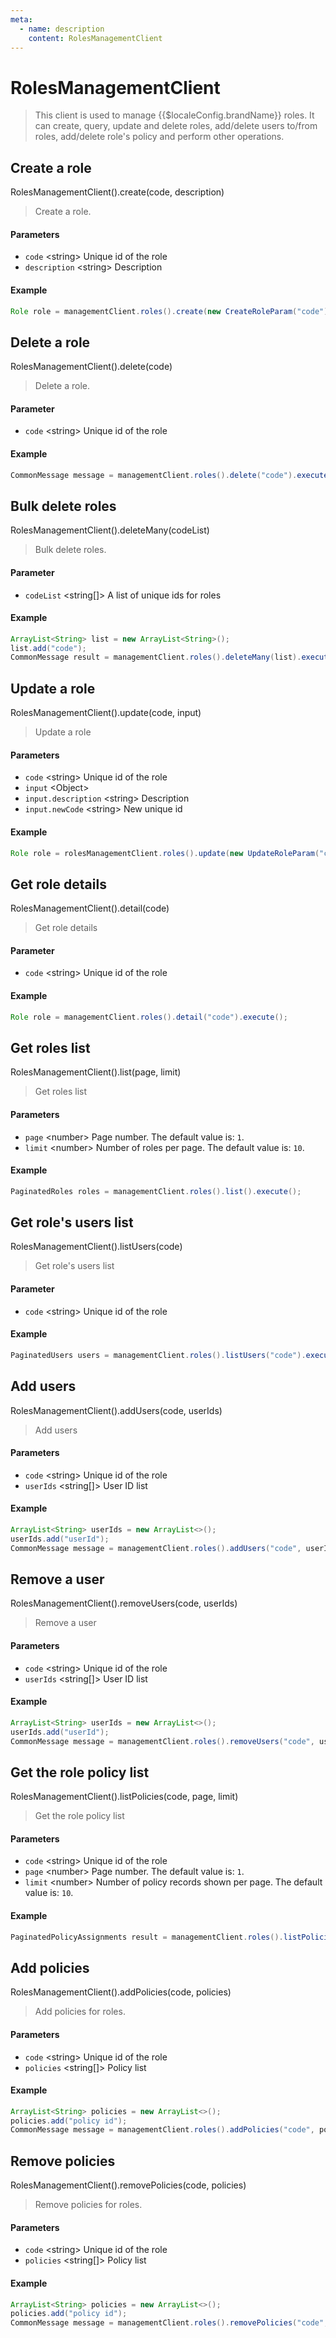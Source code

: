 ```yaml
---
meta:
  - name: description
    content: RolesManagementClient
---
```


# RolesManagementClient

<LastUpdated/>


> This client is used to manage {{$localeConfig.brandName}} roles. It can create, query, update and delete roles, add/delete users to/from roles, add/delete role's policy and perform other operations.

## Create a role

RolesManagementClient().create(code, description)

> Create a role.

#### Parameters

- `code` \<string\> Unique id of the role
- `description` \<string\> Description

#### Example

```java
Role role = managementClient.roles().create(new CreateRoleParam("code")).execute();
```

## Delete a role

RolesManagementClient().delete(code)

> Delete a role.

#### Parameter

- `code` \<string\> Unique id of the role

#### Example

```java
CommonMessage message = managementClient.roles().delete("code").execute();
```

## Bulk delete roles

RolesManagementClient().deleteMany(codeList)

> Bulk delete roles.

#### Parameter

- `codeList` \<string[]\> A list of unique ids for roles

#### Example

```java
ArrayList<String> list = new ArrayList<String>();
list.add("code");
CommonMessage result = managementClient.roles().deleteMany(list).execute();
```

## Update a role

RolesManagementClient().update(code, input)

> Update a role

#### Parameters

- `code` \<string\> Unique id of the role
- `input` \<Object\>
- `input.description` \<string\> Description
- `input.newCode` \<string\> New unique id

#### Example

```java
Role role = rolesManagementClient.roles().update(new UpdateRoleParam("code").withDescription("desc")).execute();
```

## Get role details

RolesManagementClient().detail(code)

> Get role details

#### Parameter

- `code` \<string\> Unique id of the role

#### Example

```java
Role role = managementClient.roles().detail("code").execute();
```

## Get roles list

RolesManagementClient().list(page, limit)

> Get roles list

#### Parameters

- `page` \<number\> Page number. The default value is: `1`.
- `limit` \<number\> Number of roles per page. The default value is: `10`.

#### Example

```java
PaginatedRoles roles = managementClient.roles().list().execute();
```

## Get role's users list

RolesManagementClient().listUsers(code)

> Get role's users list

#### Parameter

- `code` \<string\> Unique id of the role

#### Example

```java
PaginatedUsers users = managementClient.roles().listUsers("code").execute();
```

## Add users

RolesManagementClient().addUsers(code, userIds)

> Add users

#### Parameters

- `code` \<string\> Unique id of the role
- `userIds` \<string[]\> User ID list

#### Example

```java
ArrayList<String> userIds = new ArrayList<>();
userIds.add("userId");
CommonMessage message = managementClient.roles().addUsers("code", userIds).execute();
```

## Remove a user

RolesManagementClient().removeUsers(code, userIds)

> Remove a user 

#### Parameters

- `code` \<string\> Unique id of the role
- `userIds` \<string[]\> User ID list

#### Example

```java
ArrayList<String> userIds = new ArrayList<>();
userIds.add("userId");
CommonMessage message = managementClient.roles().removeUsers("code", userIds).execute();
```

## Get the role policy list

RolesManagementClient().listPolicies(code, page, limit)

> Get the role policy list

#### Parameters

- `code` \<string\> Unique id of the role
- `page` \<number\> Page number. The default value is: `1`.
- `limit` \<number\> Number of policy records shown per page. The default value is: `10`.

#### Example

```java
PaginatedPolicyAssignments result = managementClient.roles().listPolicies("code").execute();
```

## Add policies

RolesManagementClient().addPolicies(code, policies)

> Add policies for roles.

#### Parameters

- `code` \<string\> Unique id of the role
- `policies` \<string[]\> Policy list

#### Example

```java
ArrayList<String> policies = new ArrayList<>();
policies.add("policy id");
CommonMessage message = managementClient.roles().addPolicies("code", policies).execute();
```

## Remove policies

RolesManagementClient().removePolicies(code, policies)

> Remove policies for roles.

#### Parameters

- `code` \<string\> Unique id of the role
- `policies` \<string[]\> Policy list

#### Example

```java
ArrayList<String> policies = new ArrayList<>();
policies.add("policy id");
CommonMessage message = managementClient.roles().removePolicies("code", policies).execute();
```
